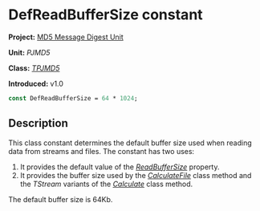 # DefReadBufferSize constant

**Project:** [MD5 Message Digest Unit](../API.md)

**Unit:** _PJMD5_

**Class:** [_TPJMD5_](./TPJMD5.md)

**Introduced:** v1.0

```pascal
const DefReadBufferSize = 64 * 1024;
```

## Description

This class constant determines the default buffer size used when reading data from streams and files. The constant has two uses:

1. It provides the default value of the [_ReadBufferSize_](./TPJMD5-ReadBufferSize.md) property.
2. It provides the buffer size used by the [_CalculateFile_](./TPJMD5-CalculateFile.md) class method and the _TStream_ variants of the [_Calculate_](./TPJMD5-Calculate.md) class method.

The default buffer size is 64Kb.
